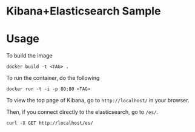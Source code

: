 Kibana+Elasticsearch Sample
=====

# Usage

To build the image

```
docker build -t <TAG> .
```

To run the container, do the following

```
docker run -t -i -p 80:80 <TAG>
```

To view the top page of Kibana, go to `http://localhost/` in your browser.

Then, if you connect directly to the elasticsearch, go to `/es/`.

```
curl -X GET http://localhost/es/
```